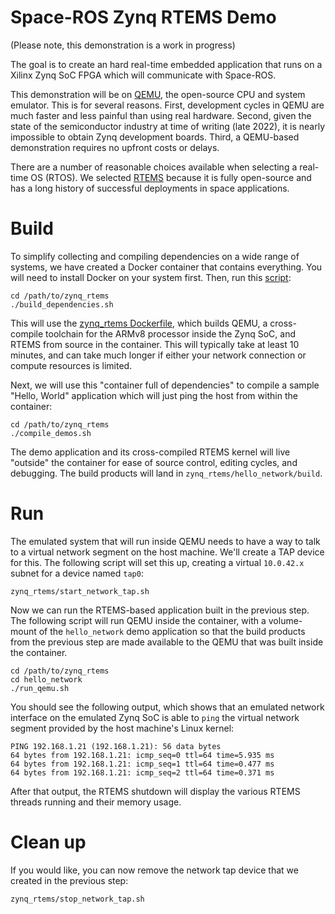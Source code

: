 # Space-ROS Zynq RTEMS Demo

(Please note, this demonstration is a work in progress)

The goal is to create an hard real-time embedded application that runs on a
Xilinx Zynq SoC FPGA which will communicate with Space-ROS.

This demonstration will be on [QEMU](https://www.qemu.org), the open-source CPU
and system emulator. This is for several reasons. First, development cycles in
QEMU are much faster and less painful than using real hardware. Second, given
the state of the semiconductor industry at time of writing (late 2022), it is
nearly impossible to obtain Zynq development boards. Third, a QEMU-based
demonstration requires no upfront costs or delays.

There are a number of reasonable choices available when selecting a real-time
OS (RTOS).  We selected [RTEMS](https://www.rtems.org/) because it is fully
open-source and has a long history of successful deployments in space
applications.

# Build

To simplify collecting and compiling dependencies on a wide range of systems,
we have created a Docker container that contains everything. You will need
to install Docker on your system first. Then, run this [script](https://github.com/space-ros/docker/blob/zynq_rtems/zynq_rtems/build_dependencies.sh):

```
cd /path/to/zynq_rtems
./build_dependencies.sh
```

This will use the [zynq_rtems Dockerfile](https://github.com/space-ros/docker/blob/zynq_rtems/zynq_rtems/Dockerfile), which builds QEMU, a cross-compile toolchain for the ARMv8 processor inside the Zynq SoC, and RTEMS from source in the container. This will typically take at least 10 minutes, and can take much longer if either your network connection or compute resources is limited.

Next, we will use this "container full of dependencies" to compile a sample "Hello, World" application which will just ping the host from within the container:

```
cd /path/to/zynq_rtems
./compile_demos.sh
```

The demo application and its cross-compiled RTEMS kernel will live "outside" the container for ease of source control, editing cycles, and debugging. The build products will land in `zynq_rtems/hello_network/build`.

# Run

The emulated system that will run inside QEMU needs to have a way to talk to a virtual network segment on the host machine. We'll create a TAP device for this. The following script will set this up, creating a virtual `10.0.42.x` subnet for a device named `tap0`:
```
zynq_rtems/start_network_tap.sh
```

Now we can run the RTEMS-based application built in the previous step. The following script will run QEMU inside the container, with a volume-mount of the `hello_network` demo application so that the build products from the previous step are made available to the QEMU that was built inside the container.
```
cd /path/to/zynq_rtems
cd hello_network
./run_qemu.sh
```

You should see the following output, which shows that an emulated network interface on the emulated Zynq SoC is able to `ping` the virtual network segment provided by the host machine's Linux kernel:
```
PING 192.168.1.21 (192.168.1.21): 56 data bytes
64 bytes from 192.168.1.21: icmp_seq=0 ttl=64 time=5.935 ms
64 bytes from 192.168.1.21: icmp_seq=1 ttl=64 time=0.477 ms
64 bytes from 192.168.1.21: icmp_seq=2 ttl=64 time=0.371 ms
```

After that output, the RTEMS shutdown will display the various RTEMS threads running and their memory usage.

# Clean up

If you would like, you can now remove the network tap device that we created in the previous step:
```
zynq_rtems/stop_network_tap.sh
```
